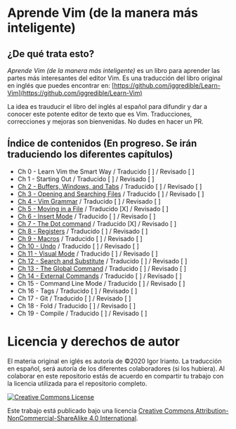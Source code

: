 # Aprende Vim (de la manera más inteligente)

## ¿De qué trata esto?
*Aprende Vim (de la manera más inteligente)* es un libro para aprender las partes más interesantes del editor Vim. Es una traducción del libro original en inglés que puedes encontrar en: [https://github.com/iggredible/Learn-Vim](https://github.com/iggredible/Learn-Vim)

La idea es trauducir el libro del inglés al español para difundir y dar a conocer este potente editor de texto que es Vim. Traducciones, correcciones y mejoras son bienvenidas. No dudes en hacer un PR.

## Índice de contenidos (En progreso. Se irán traduciendo los diferentes capítulos)
- Ch 0     - Learn Vim the Smart Way      / Traducido [ ] / Revisado [ ]
- Ch 1     - Starting Out      / Traducido [ ] / Revisado [ ]
- [Ch 2     - Buffers, Windows, and Tabs](./ch02_buffers_windows_tabs.md)      / Traducido [ ] / Revisado [ ]
- [Ch 3     - Opening and Searching Files](./ch03_opening_and_searching_files.md)      / Traducido [ ] / Revisado [ ]
- [Ch 4     - Vim Grammar](./ch04_vim_grammar.md)       / Traducido [ ] / Revisado [ ]
- [Ch 5     - Moving in a File](./ch05_moving_in_file.md)      / Traducido [X] / Revisado [ ]
- [Ch 6     - Insert Mode](./ch06_insert_mode.md)       / Traducido [ ] / Revisado [ ]
- [Ch 7     - The Dot command](./ch07_the_dot_command.md)      / Traducido [X] / Revisado [ ]
- [Ch 8     - Registers](./ch08_registers.md)       / Traducido [ ] / Revisado [ ]
- [Ch 9     - Macros](./ch09_macros.md)      / Traducido [ ] / Revisado [ ]
- [Ch 10    - Undo](./ch10_undo.md)       / Traducido [ ] / Revisado [ ]
- [Ch 11    - Visual Mode](./ch11_visual_mode.md)      / Traducido [ ] / Revisado [ ]
- [Ch 12    - Search and Substitute](./ch12_search_and_substitute.md)      / Traducido [ ] / Revisado [ ]
- [Ch 13    - The Global Command](./ch13_the_global_command.md)      / Traducido [ ] / Revisado [ ]
- [Ch 14    - External Commands](./ch14_external_commands.md)      / Traducido [ ] / Revisado [ ]
- Ch 15    - Command Line Mode      / Traducido [ ] / Revisado [ ]
- Ch 16    - Tags                   / Traducido [ ] / Revisado [ ]
- Ch 17    - Git                    / Traducido [ ] / Revisado [ ]
- Ch 18    - Fold                   / Traducido [ ] / Revisado [ ]
- Ch 19    - Compile                / Traducido [ ] / Revisado [ ]

# Licencia y derechos de autor
El materia original en iglés es autoría de ©2020 Igor Irianto. La traducción en español, será autoría de los diferentes colaboradores (si los hubiera). Al colaborar en este repositorio estás de acuerdo en compartir tu trabajo con la licencia utilizada para el repositorio completo.

<a rel="license" href="http://creativecommons.org/licenses/by-nc-sa/4.0/"><img alt="Creative Commons License" style="border-width:0" src="https://licensebuttons.net/l/by-nc-sa/4.0/88x31.png" /></a><br />

Este trabajo está publicado bajo una licencia <a rel="license" href="http://creativecommons.org/licenses/by-nc-sa/4.0/">Creative Commons Attribution-NonCommercial-ShareAlike 4.0 International</a>.


